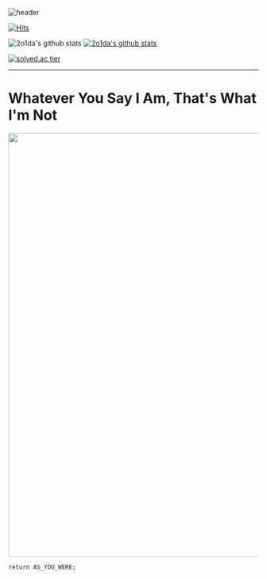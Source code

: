 ![header](https://capsule-render.vercel.app/api?type=wave&color=gradient&height=300&section=header&text=SOL%20GIT&fontSize=50)

[![Hits](https://hits.seeyoufarm.com/api/count/incr/badge.svg?url=https%3A%2F%2Fgithub.com%2F2o1da&count_bg=%2379C83D&title_bg=%23555555&icon=&icon_color=%23E7E7E7&title=hits&edge_flat=false)](https://hits.seeyoufarm.com)


![2o1da's github stats](https://github-readme-stats.vercel.app/api?username=2o1da&show_icons=true)
[![2o1da's github stats](https://github-readme-stats.vercel.app/api/top-langs/?username=2o1da&show_icons=true&hide_border=true&title_color=004386&icon_color=004386&layout=compact)](https://github.com/2o1da)

[![solved.ac tier](http://mazassumnida.wtf/api/generate_badge?boj=2o1da)](https://solved.ac/2o1da)

---

# Whatever You Say I Am, That's What I'm Not

<img src="https://ichef.bbci.co.uk/news/1024/cpsprodpb/2683/production/_114695890_michaelspencerjones-oasistablefootball-rockfieldstudios1995.jpg" width="850">

```
return AS_YOU_WERE;
```

<!---
2o1da/2o1da is a ✨ special ✨ repository because its `README.md` (this file) appears on your GitHub profile.
You can click the Preview link to take a look at your changes.
--->
